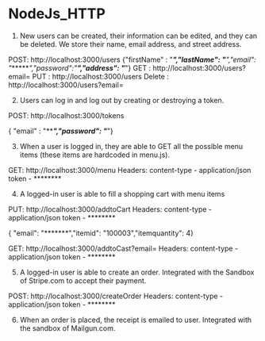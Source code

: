 # NodeJs_HTTP

1. New users can be created, their information can be edited, and they can be deleted. We store their name, email address, and street address.

POST: http://localhost:3000/users 
{"firstName" : "*****","lastName": "******","email": "*******","password":"********","address": "*********"}
GET : http://localhost:3000/users?email=
PUT : http://localhost:3000/users
Delete : http://localhost:3000/users?email=

2. Users can log in and log out by creating or destroying a token.

POST: http://localhost:3000/tokens

{ "email" : "***********","password": "*********"}

3. When a user is logged in, they are able to GET all the possible menu items (these items are hardcoded in menu.js). 

GET: http://localhost:3000/menu
Headers:
content-type - application/json
token - ********

4. A logged-in user is able to fill a shopping cart with menu items

PUT: http://localhost:3000/addtoCart
Headers:
content-type - application/json
token - ********

{ "email": "*******","itemid": "100003","itemquantity": 4}

GET: http://localhost:3000/addtoCast?email=
Headers:
content-type - application/json
token - ********

5. A logged-in user is able to create an order. Integrated with the Sandbox of Stripe.com to accept their payment. 

POST: http://localhost:3000/createOrder
Headers:
content-type - application/json
token - ********

6. When an order is placed, the receipt is emailed to user. Integrated with the sandbox of Mailgun.com. 
